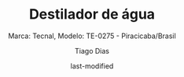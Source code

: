 ---
title: "Destilador de água"
subtitle: "Marca: Tecnal, Modelo: TE-0275 - Piracicaba/Brasil "
status: "Ativo"
procedimento: PEQ-028
categories: 
    - Destilação de água
author: Tiago Dias
date: last-modified
date-format: DD/MM/YYYY
lang: pt-br
---